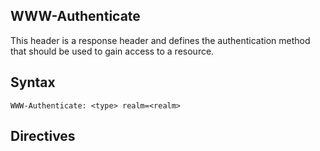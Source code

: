 ## WWW-Authenticate
This header is a response header and defines the authentication method
that should be used to gain access to a resource.

## Syntax
```
WWW-Authenticate: <type> realm=<realm>
```

## Directives
